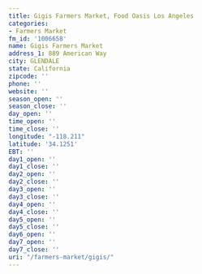 ```yaml
---
title: Gigis Farmers Market, Food Oasis Los Angeles
categories:
- Farmers Market
fm_id: '1006658'
name: Gigis Farmers Market
address_1: 889 American Way
city: GLENDALE
state: California
zipcode: ''
phone: ''
website: ''
season_open: ''
season_close: ''
day_open: ''
time_open: ''
time_close: ''
longitude: "-118.211"
latitude: '34.1251'
EBT: ''
day1_open: ''
day1_close: ''
day2_open: ''
day2_close: ''
day3_open: ''
day3_close: ''
day4_open: ''
day4_close: ''
day5_open: ''
day5_close: ''
day6_open: ''
day7_open: ''
day7_close: ''
uri: "/farmers-market/gigis/"
---
```


